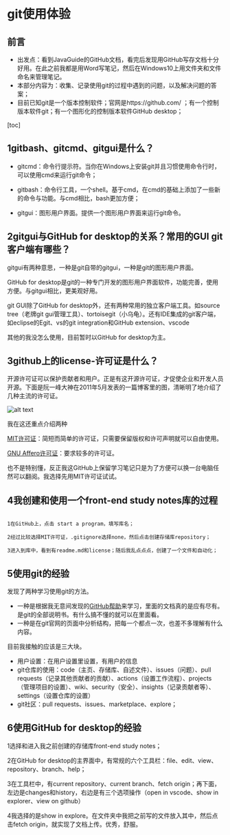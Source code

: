 # git使用体验

## 前言

- 出发点：看到JavaGuide的GitHub文档，看完后发现用GitHub写存文档十分好用。在此之前我都是用Word写笔记，然后在Windows10上用文件夹和文件命名来管理笔记。
- 本部分内容为：收集、记录使用git的过程中遇到的问题，以及解决问题的答案；
- 目前已知git是一个版本控制软件；官网是https://github.com/ ；有一个控制版本软件git；有一个图形化的控制版本软件GitHub desktop；

[toc]

## 1gitbash、gitcmd、gitgui是什么？

- gitcmd：命令行提示符。当你在Windows上安装git并且习惯使用命令行时，可以使用cmd来运行git命令；

- gitbash：命令行工具，一个shell。基于cmd，在cmd的基础上添加了一些新的命令与功能。与cmd相比，bash更加方便；

- gitgui：图形用户界面。提供一个图形用户界面来运行git命令。


## 2gitgui与GitHub for desktop的关系？常用的GUI git客户端有哪些？

gitgui有两种意思，一种是git自带的gitgui，一种是git的图形用户界面。

GitHub for desktop是git的一种专门开发的图形用户界面软件，功能完善，使用方便。与gitgui相比，更美观好用。

git GUI除了GitHub for desktop外，还有两种常用的独立客户端工具。如source tree（老牌git gui管理工具）、tortoisegit（小乌龟）。还有IDE集成的git客户端，如eclipse的Egit、vs的git integration和GitHub extension、vscode

其他的我没怎么使用，目前暂时以GitHub for desktop为主。

## 3github上的license-许可证是什么？

开源许可证可以保护贡献者和用户。正是有这开源许可证，才促使企业和开发人员开源。下面是阮一峰大神在2011年5月发表的一篇博客里的图，清晰明了地介绍了几种主流的许可证。

![alt text](C:\Users\Administrator\Documents\GitHub\Front-end-study-notes\notes\bg2011050101.png)

我在这还重点介绍两种

[MIT许可证](https://choosealicense.com/licenses/mit/#suggest-this-license)：简短而简单的许可证，只需要保留版权和许可声明就可以自由使用。

[GNU Affero许可证](https://choosealicense.com/licenses/agpl-3.0/)：要求较多的许可证。

也不是特别懂，反正我这GitHub上保留学习笔记只是为了方便可以换一台电脑任然可以翻阅。我选择先用MIT许可证试试。

## 4我创建和使用一个front-end study notes库的过程

```

1在GitHub上，点击 start a program，填写库名；

2经过比较选择MIT许可证，.gitignore选择none，然后点击创建存储库repository；

3进入到库中，看到有readme.md和license；随后我乱点点点，创建了一个文件和自动化；

```

## 5使用git的经验 

发现了两种学习使用git的方法。

- 一种是根据我无意间发现的[GitHub帮助](https://help.github.com/en/github)来学习，里面的文档真的是应有尽有。是git的全部说明书。有什么搞不懂的就可以在里面看。
- 一种是在git官网的页面中分析结构，把每一个都点一次，也差不多理解有什么内容。

目前我接触的应该是三大块。

- 用户设置：在用户设置里设置，有用户的信息
- git仓库的使用：code（主页、存储库、自述文件）、issues（问题）、pull requests（记录其他贡献者的贡献）、actions（设置工作流程）、projects（管理项目的设置）、wiki、security（安全）、insights（记录贡献者等）、settings（设置仓库的设置）
- git社区：pull requests、issues、marketplace、explore；

## 6使用GitHub for desktop的经验

1选择和进入我之前创建的存储库front-end study notes；

2在GitHub for desktop的主界面中，有常规的六个工具栏：file、edit、view、repository、branch、help；

3在工具栏中，有current repository、current branch、fetch origin；再下面，左边是changes和history，右边是有三个选项操作（open in vscode、show in explorer、view on github）

4我选择的是show in explore。在文件夹中我把之前写的文件放入其中，然后点击fetch origin，就实现了文档上传。优秀，舒服。